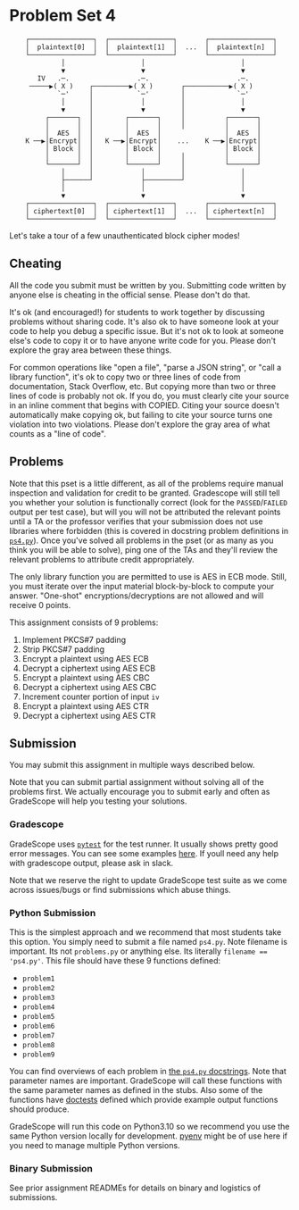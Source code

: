 # Problem Set 4

```
    ┌────────────────┐  ┌────────────────┐       ┌────────────────┐
    │  plaintext[0]  │  │  plaintext[1]  │  ...  │  plaintext[n]  │
    └────────────────┘  └────────────────┘       └────────────────┘
             │                   │                        │
             ▼                   ▼                        ▼
       IV   .─.                 .─.                      .─.
     ─────▶( X )    ┌─────────▶( X )       ┌───────────▶( X )
            `─'     │           `─'        │             `─'
             │      │            │         │              │
             ▼      │            ▼         │              ▼
         ┌───────┐  │        ┌───────┐     │          ┌───────┐
         │       │  │        │       │     │          │       │
         │  AES  │  │        │  AES  │                │  AES  │
    K ──▶│Encrypt│  │   K ──▶│Encrypt│    ...    K ──▶│Encrypt│
         │ Block │  │        │ Block │                │ Block │
         │       │  │        │       │     │          │       │
         └───────┘  │        └───────┘     │          └───────┘
             │      │            │         │              │
             ├──────┘            ├─────────┘              │
             │                   │                        │
             ▼                   ▼                        ▼
    ┌────────────────┐  ┌────────────────┐       ┌────────────────┐
    │ ciphertext[0]  │  │ ciphertext[1]  │  ...  │ ciphertext[n]  │
    └────────────────┘  └────────────────┘       └────────────────┘
```

Let's take a tour of a few unauthenticated block cipher modes!

## Cheating

All the code you submit must be written by you. Submitting code written by
anyone else is cheating in the official sense. Please don't do that.

It's ok (and encouraged!) for students to work together by discussing problems
without sharing code. It's also ok to have someone look at your code to help
you debug a specific issue. But it's not ok to look at someone else's code to
copy it or to have anyone write code for you. Please don't explore the gray
area between these things.

For common operations like "open a file", "parse a JSON string", or "call
a library function", it's ok to copy two or three lines of code from
documentation, Stack Overflow, etc. But copying more than two or three lines
of code is probably not ok. If you do, you must clearly cite your source
in an inline comment that begins with COPIED. Citing your source doesn't
automatically make copying ok, but failing to cite your source turns one
violation into two violations. Please don't explore the gray area of what
counts as a "line of code".

## Problems

Note that this pset is a little different, as all of the problems require
manual inspection and validation for credit to be granted. Gradescope will
still tell you whether your solution is functionally correct (look for the
`PASSED`/`FAILED` output per test case), but will you will not be attributed
the relevant points until a TA or the professor verifies that your submission
does not use libraries where forbidden (this is covered in docstring problem
definitions in [`ps4.py`](./ps4.py)). Once you've solved all problems in the
pset (or as many as you think you will be able to solve), ping one of the TAs
and they'll review the relevant problems to attribute credit appropriately.

The only library function you are permitted to use is AES in ECB mode. Still,
you must iterate over the input material block-by-block to compute your answer.
"One-shot" encryptions/decryptions are not allowed and will receive 0 points.

This assignment consists of 9 problems:

1. Implement PKCS#7 padding
1. Strip PKCS#7 padding
1. Encrypt a plaintext using AES ECB
1. Decrypt a ciphertext using AES ECB
1. Encrypt a plaintext using AES CBC
1. Decrypt a ciphertext using AES CBC
1. Increment counter portion of input `iv`
1. Encrypt a plaintext using AES CTR
1. Decrypt a ciphertext using AES CTR

## Submission

You may submit this assignment in multiple ways described below.

Note that you can submit partial assignment without solving all of
the problems first. We actually encourage you to submit early and often as
GradeScope will help you testing your solutions.

### Gradescope

GradeScope uses [`pytest`](https://docs.pytest.org/en/7.1.x/contents.html)
for the test runner. It usually shows pretty good error messages.
You can see some examples [here](https://docs.pytest.org/en/7.1.x/how-to/output.html).
If youll need any help with gradescope output, please ask in slack.

Note that we reserve the right to update GradeScope test suite as we come
across issues/bugs or find submissions which abuse things.

### Python Submission

This is the simplest approach and we recommend that most students take this option.
You simply need to submit a file named `ps4.py`. Note filename is important.
Its not `problems.py` or anything else. Its literally `filename == 'ps4.py'`.
This file should have these 9 functions defined:

- `problem1`
- `problem2`
- `problem3`
- `problem4`
- `problem5`
- `problem6`
- `problem7`
- `problem8`
- `problem9`

You can find overviews of each problem in [the `ps4.py` docstrings](./ps4.py).
Note that parameter names are important. GradeScope will call these
functions with the same parameter names as defined in the stubs.
Also some of the functions have [doctests](https://github.com/cs-gy6903/resources#doctests)
defined which provide example output functions should produce.

GradeScope will run this code on Python3.10 so we recommend you use the same
Python version locally for development.
[pyenv](https://github.com/pyenv/pyenv) might be of use here if you need to
manage multiple Python versions.

### Binary Submission

See prior assignment READMEs for details on binary and logistics of
submissions.
